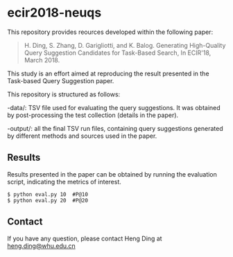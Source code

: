 # ecir2018-neuqs
This repository provides reources developed within the following paper:

> H. Ding, S. Zhang, D. Garigliotti, and K. Balog. Generating High-Quality Query Suggestion Candidates for Task-Based Search, In ECIR'18, March 2018.

This study is an effort aimed at reproducing the result presented in the Task-based Query Suggestion paper.

This repository is structured as follows:

-data/: TSV file used for evaluating the query suggestions. It was obtained by post-processing the test collection (details in the paper).

-output/: all the final TSV run files, containing query suggestions generated by different methods and sources used in the paper.

## Results
Results presented in the paper can be obtained by running the evaluation script, indicating the metrics of interest.

```
$ python eval.py 10  #P@10
$ python eval.py 20  #P@20
```

## Contact
If you have any question, please contact Heng Ding at heng.ding@whu.edu.cn
